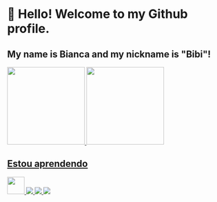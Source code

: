# 👋 Hello! Welcome to my Github profile.
## My name is Bianca and my nickname is "Bibi"!

<div>
<a href="https://github.com/Biancapinz">
<img loading="lazy" height="180em" src="https://github-readme-stats.vercel.app/api/top-langs/?username=Biancapinz&layout=compact&langs_count=7&theme=dracula"/>
<img loading="lazy" height="180em" src="https://github-readme-stats.vercel.app/api?username=Biancapinz&show_icons=true&theme=dracula&include_all_commits=true&count_private=true"/>
</div>

## Estou aprendendo
<img loading="lazy" src="https://cdn.jsdelivr.net/gh/devicons/devicon/icons/git/git-original.svg" width="40" height="40"/>
<img src="https://cdn.jsdelivr.net/gh/devicons/devicon/icons/html5/html5-original-wordmark.svg" />
<img src="https://cdn.jsdelivr.net/gh/devicons/devicon/icons/css3/css3-original-wordmark.svg" />
<img src="https://cdn.jsdelivr.net/gh/devicons/devicon/icons/javascript/javascript-original.svg" />
